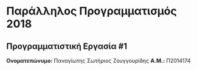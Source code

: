 # Παράλληλος Προγραμματισμός 2018
## Προγραμματιστική Εργασία #1

**Ονοματεπώνυμο:** Παναγίωτης Σωτήριος Ζουγγουρίδης
**Α.Μ.:** Π2014174


